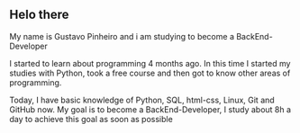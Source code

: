 ## Helo there
My name is Gustavo Pinheiro and i am studying to become a BackEnd-Developer

I started to learn about programming 4 months ago.
In this time I started my studies with Python, took a free course and then got to know other areas of programming.

Today, I have basic knowledge of Python, SQL, html-css, Linux, Git and GitHub now.
My goal is to become a BackEnd-Developer, I study about 8h a day to achieve this goal as soon as possible
<!---
pinheir0g/pinheir0g is a ✨ special ✨ repository because its `README.md` (this file) appears on your GitHub profile.
You can click the Preview link to take a look at your changes.
--->
